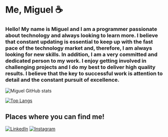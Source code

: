 # Me, Miguel ☕
### Hello! My name is Miguel and I am a programmer passionate about technology and always looking to learn more. I believe that constant updating is essential to keep up with the fast pace of the technology market and, therefore, I am always looking for new skills. In addition, I am a very committed and dedicated person to my work. I enjoy getting involved in challenging projects and I do my best to deliver high quality results. I believe that the key to successful work is attention to detail and the constant pursuit of excellence.

![Miguel GitHub stats](https://github-readme-stats.vercel.app/api?username=MiguelVMR&show_icons=true&theme=tokyonight)

[![Top Langs](https://github-readme-stats.vercel.app/api/top-langs/?username=MiguelVMR&layout=compact)](https://github.com/MiguelVMR)

## Places where you can find me!
[![LinkedIn](https://img.shields.io/badge/LinkedIn-0077B5?style=for-the-badge&logo=linkedin&logoColor=white)](https://www.linkedin.com/in/miguel-vilela-896915232/)
[![Instagram](https://img.shields.io/badge/Instagram-E4405F?style=for-the-badge&logo=instagram&logoColor=white)](https://www.instagram.com/miguel_vilela_moraes/)




